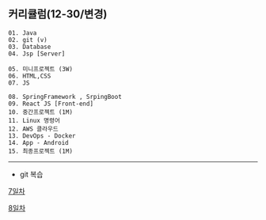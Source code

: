 ## 커리큘럼(12-30/변경)
```
01. Java
02. git (v)
03. Database
04. Jsp [Server]

05. 미니프로젝트 (3W)
06. HTML,CSS  
07. JS

08. SpringFramework , SrpingBoot
09. React JS [Front-end]
10. 중간프로젝트 (1M)
11. Linux 명령어
12. AWS 클라우드
13. DevOps - Docker
14. App - Android
15. 최종프로젝트 (1M)
```
---
- git 복습
<p><a href="7일차.md">7일차</a></P>
<p><a href="8일차.md">8일차</a></p>